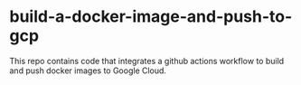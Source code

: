 # build-a-docker-image-and-push-to-gcp
This repo contains code that integrates a github actions workflow to build and push docker images to Google Cloud.
